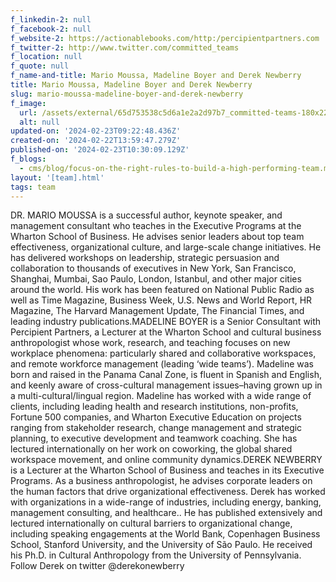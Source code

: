 ```yaml
---
f_linkedin-2: null
f_facebook-2: null
f_website-2: https://actionablebooks.com/http:/percipientpartners.com
f_twitter-2: http://www.twitter.com/committed_teams
f_location: null
f_quote: null
f_name-and-title: Mario Moussa, Madeline Boyer and Derek Newberry
title: Mario Moussa, Madeline Boyer and Derek Newberry
slug: mario-moussa-madeline-boyer-and-derek-newberry
f_image:
  url: /assets/external/65d753538c5d6a1e2a2d97b7_committed-teams-180x220.jpeg
  alt: null
updated-on: '2024-02-23T09:22:48.436Z'
created-on: '2024-02-22T13:59:47.279Z'
published-on: '2024-02-23T10:30:09.129Z'
f_blogs:
  - cms/blog/focus-on-the-right-rules-to-build-a-high-performing-team.md
layout: '[team].html'
tags: team
---
```


DR. MARIO MOUSSA is a successful author, keynote speaker, and management consultant who teaches in the Executive Programs at the Wharton School of Business. He advises senior leaders about top team effectiveness, organizational culture, and large-scale change initiatives. He has delivered workshops on leadership, strategic persuasion and collaboration to thousands of executives in New York, San Francisco, Shanghai, Mumbai, Sao Paulo, London, Istanbul, and other major cities around the world. His work has been featured on National Public Radio as well as Time Magazine, Business Week, U.S. News and World Report, HR Magazine, The Harvard Management Update, The Financial Times, and leading industry publications.MADELINE BOYER is a Senior Consultant with Percipient Partners, a Lecturer at the Wharton School and cultural business anthropologist whose work, research, and teaching focuses on new workplace phenomena: particularly shared and collaborative workspaces, and remote workforce management (leading ‘wide teams’). Madeline was born and raised in the Panama Canal Zone, is fluent in Spanish and English, and keenly aware of cross-cultural management issues–having grown up in a multi-cultural/lingual region. Madeline has worked with a wide range of clients, including leading health and research institutions, non-profits, Fortune 500 companies, and Wharton Executive Education on projects ranging from stakeholder research, change management and strategic planning, to executive development and teamwork coaching. She has lectured internationally on her work on coworking, the global shared workspace movement, and online community dynamics.DEREK NEWBERRY is a Lecturer at the Wharton School of Business and teaches in its Executive Programs. As a business anthropologist, he advises corporate leaders on the human factors that drive organizational effectiveness. Derek has worked with organizations in a wide-range of industries, including energy, banking, management consulting, and healthcare.. He has published extensively and lectured internationally on cultural barriers to organizational change, including speaking engagements at the World Bank, Copenhagen Business School, Stanford University, and the University of São Paulo. He received his Ph.D. in Cultural Anthropology from the University of Pennsylvania. Follow Derek on twitter @derekonewberry
